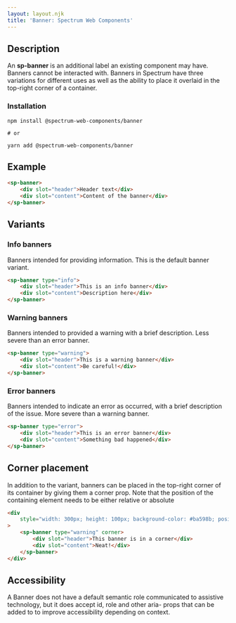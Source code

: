 ```yaml
---
layout: layout.njk
title: 'Banner: Spectrum Web Components'
---
```

## Description

An **sp-banner** is an additional label an existing component may have. Banners cannot be interacted with. Banners in Spectrum have three variations for different uses as well as the ability to place it overlaid in the top-right corner of a container.

### Installation

```
npm install @spectrum-web-components/banner

# or

yarn add @spectrum-web-components/banner
```

## Example

```html
<sp-banner>
    <div slot="header">Header text</div>
    <div slot="content">Content of the banner</div>
</sp-banner>
```

## Variants

### Info banners

Banners intended for providing information. This is the default banner variant.

```html
<sp-banner type="info">
    <div slot="header">This is an info banner</div>
    <div slot="content">Description here</div>
</sp-banner>
```

### Warning banners

Banners intended to provided a warning with a brief description. Less severe than an error banner.

```html
<sp-banner type="warning">
    <div slot="header">This is a warning banner</div>
    <div slot="content">Be careful!</div>
</sp-banner>
```

### Error banners

Banners intended to indicate an error as occurred, with a brief description of the issue. More severe than a warning banner.

```html
<sp-banner type="error">
    <div slot="header">This is an error banner</div>
    <div slot="content">Something bad happened</div>
</sp-banner>
```

## Corner placement

In addition to the variant, banners can be placed in the top-right corner of its container by giving them a corner prop. Note that the position of the containing element needs to be either relative or absolute

```html
<div
    style="width: 300px; height: 100px; background-color: #ba598b; position: relative;"
>
    <sp-banner type="warning" corner>
        <div slot="header">This banner is in a corner</div>
        <div slot="content">Neat!</div>
    </sp-banner>
</div>
```

## Accessibility

A Banner does not have a default semantic role communicated to assistive technology, but it does accept id, role and other aria- props that can be added to to improve accessibility depending on context.


